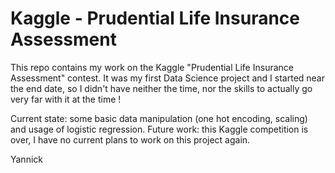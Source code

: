 # Kaggle - Prudential Life Insurance Assessment

This repo contains my work on the Kaggle "Prudential Life Insurance Assessment" contest. It was my first Data Science project and I started near the end date, so I didn't have neither the time, nor the skills to actually go very far with it at the time !

Current state: some basic data manipulation (one hot encoding, scaling) and usage of logistic regression.
Future work: this Kaggle competition is over, I have no current plans to work on this project again.

Yannick
